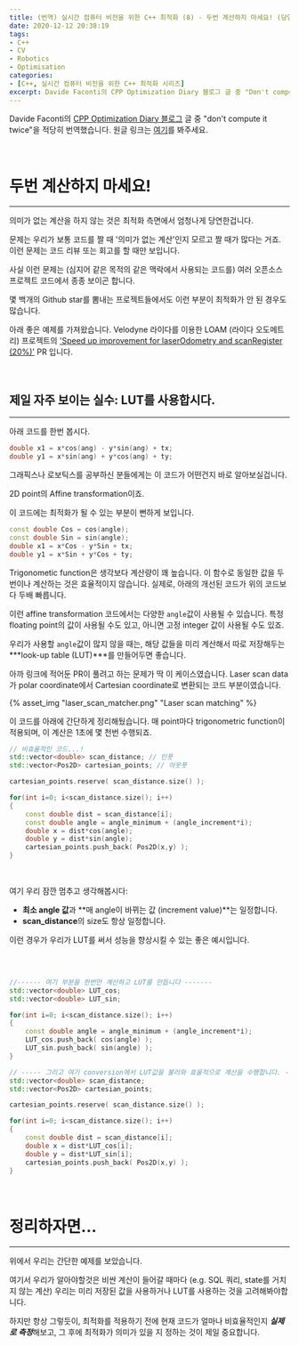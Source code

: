 ```yaml
---
title: (번역) 실시간 컴퓨터 비전을 위한 C++ 최적화 (8) - 두번 계산하지 마세요! (당연하게도)
date: 2020-12-12 20:38:19
tags: 
- C++
- CV
- Robotics
- Optimisation
categories: 
- [C++, 실시간 컴퓨터 비전을 위한 C++ 최적화 시리즈]
excerpt: Davide Faconti의 CPP Optimization Diary 블로그 글 중 "Don't compute it twice`"을 적당히 번역했습니다.
---
```


Davide Faconti의 [CPP Optimization Diary 블로그](https://cpp-optimizations.netlify.app/) 글 중 "don't compute it twice"을 적당히 번역했습니다. 원글 링크는 [여기](https://cpp-optimizations.netlify.app/2d_transforms/)를 봐주세요.

<br>

# 두번 계산하지 마세요!
---

의미가 없는 계산을 하지 않는 것은 최적화 측면에서 엄청나게 당연한겁니다.

문제는 우리가 보통 코드를 짤 때 '의미가 없는 계산'인지 모르고 짤 때가 많다는 거죠. 이런 문제는 코드 리뷰 또는 회고를 할 때만 보입니다.

사실 이런 문제는 (심지어 같은 목적의 같은 맥락에서 사용되는 코드를) 여러 오픈소스 프로젝트 코드에서 종종 보이곤 합니다.

몇 백개의 Github star를 뽐내는 프로젝트들에서도 이런 부분이 최적화가 안 된 경우도 많습니다.

아래 좋은 예제를 가져왔습니다. Velodyne 라이다를 이용한 LOAM (라이다 오도메트리) 프로젝트의 ['Speed up improvement for laserOdometry and scanRegister (20%)'](https://github.com/laboshinl/loam_velodyne/pull/20) PR 입니다.

<br>

## 제일 자주 보이는 실수: LUT를 사용합시다.
---

아래 코드를 한번 봅시다.

```C++
double x1 = x*cos(ang) - y*sin(ang) + tx;
double y1 = x*sin(ang) + y*cos(ang) + ty;
```

그래픽스나 로보틱스를 공부하신 분들에게는 이 코드가 어떤건지 바로 알아보실겁니다. 

2D point의 Affine transformation이죠.

이 코드에는 최적화가 될 수 있는 부분이 뻔하게 보입니다.

```C++
const double Cos = cos(angle);
const double Sin = sin(angle);
double x1 = x*Cos - y*Sin + tx;
double y1 = x*Sin + y*Cos + ty;
```

Trigonometic function은 생각보다 계산량이 꽤 높습니다. 이 함수로 동일한 값을 두번이나 계산하는 것은 효율적이지 않습니다. 실제로, 아래의 개선된 코드가 위의 코드보다 두배 빠릅니다. 

이런 affine transformation 코드에서는 다양한 `angle`값이 사용될 수 있습니다. 특정 floating point의 값이 사용될 수도 있고, 아니면 고정 integer 값이 사용될 수도 있죠. 

우리가 사용할 `angle`값이 많지 않을 때는, 해당 값들을 미리 계산해서 따로 저장해두는 ***look-up table (LUT)***를 만들어두면 좋습니다.

아까 링크에 적어둔 PR이 풀려고 하는 문제가 딱 이 케이스였습니다. Laser scan data가 polar coordinate에서 Cartesian coordinate로 변환되는 코드 부분이였습니다.

{% asset_img "laser_scan_matcher.png" "Laser scan matching" %}

이 코드를 아래에 간단하게 정리해뒀습니다. 매 point마다 trigonometric function이 적용되며, 이 계산은 1초에 몇 천번 수행되죠.

```c++
// 비효율적인 코드...!
std::vector<double> scan_distance; // 인풋
std::vector<Pos2D> cartesian_points; // 아웃풋

cartesian_points.reserve( scan_distance.size() );

for(int i=0; i<scan_distance.size(); i++)
{
    const double dist = scan_distance[i];
    const double angle = angle_minimum + (angle_increment*i);
    double x = dist*cos(angle);
    double y = dist*sin(angle);
    cartesian_points.push_back( Pos2D(x,y) );
}
```

<br >

여기 우리 잠깐 멈추고 생각해봅시다: 

 - **최소 angle 값**과 **매 angle이 바뀌는 값 (increment value)**는 일정합니다.
 - **scan_distance**의 size도 항상 일정합니다. 
 
 이런 경우가 우리가 LUT를 써서 성능을 향상시킬 수 있는 좋은 예시입니다.
 
<br>

```C++
 
//------ 여기 부분을 한번만 계산하고 LUT를 만듭니다 -------
std::vector<double> LUT_cos;
std::vector<double> LUT_sin;

for(int i=0; i<scan_distance.size(); i++)
{
    const double angle = angle_minimum + (angle_increment*i);
    LUT_cos.push_back( cos(angle) );
    LUT_sin.push_back( sin(angle) );
}

// ----- 그리고 여기 conversion에서 LUT값을 불러와 효울적으로 계산을 수행합니다. ------
std::vector<double> scan_distance;
std::vector<Pos2D> cartesian_points;

cartesian_points.reserve( scan_distance.size() );

for(int i=0; i<scan_distance.size(); i++)
{
    const double dist = scan_distance[i];
    double x = dist*LUT_cos[i];
    double y = dist*LUT_sin[i];
    cartesian_points.push_back( Pos2D(x,y) );
}
```
 
<br>

# 정리하자면...
---

위에서 우리는 간단한 예제를 보았습니다. 

여기서 우리가 알아야할것은 비싼 계산이 들어갈 때마다 (e.g. SQL 쿼리, state를 거치지 않는 계산) 우리는 미리 저장된 값을 사용하거나 LUT를 사용하는 것을 고려해봐야합니다.

하지만 항상 그렇듯이, 최적화를 적용하기 전에 현재 코드가 얼마나 비효율적인지 ***실제로 측정***해보고, 그 후에 최적화가 의미가 있을 지 정하는 것이 제일 중요합니다.

